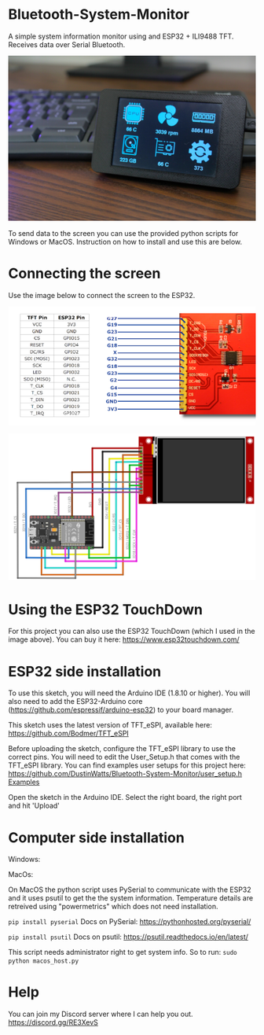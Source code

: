 # Bluetooth-System-Monitor
 A simple system information monitor using and ESP32 + ILI9488 TFT. Receives data over Serial Bluetooth.

 ![alt text](/assets/main_image.jpg "Bluetooth-System-Monitor")

 To send data to the screen you can use the provided python scripts for Windows or MacOS. Instruction on how to install and use this are below.

# Connecting the screen

Use the image below to connect the screen to the ESP32.

 ![alt text](/assets/connecting_ili9488.png "ESP32 TFT connections")

  ![alt text](/assets/ESP_TFT_WIRING.png "ESP32 TFT Wiring")

# Using the ESP32 TouchDown

For this project you can also use the ESP32 TouchDown (which I used in the image above). You can buy it here: https://www.esp32touchdown.com/

# ESP32 side installation

To use this sketch, you will need the Arduino IDE (1.8.10 or higher). You will also need to add the ESP32-Arduino core (https://github.com/espressif/arduino-esp32) to your board manager.

This sketch uses the latest version of TFT_eSPI, available here: https://github.com/Bodmer/TFT_eSPI

Before uploading the sketch, configure the TFT_eSPI library to use the correct pins. You will need to edit the User_Setup.h that comes with the TFT_eSPI library. You can find examples user setups for this project here: [https://github.com/DustinWatts/Bluetooth-System-Monitor/user_setup.h Examples](https://github.com/DustinWatts/Bluetooth-System-Monitor/user_setup.h%20Examples)



Open the sketch in the Arduino IDE. Select the right board, the right port and hit 'Upload'

# Computer side installation

Windows:




MacOs:

On MacOS the python script uses PySerial to communicate with the ESP32 and it uses psutil to get the the system information. Temperature details are retreived using "powermetrics" which does not need installation.

`pip install pyserial`
Docs on PySerial: https://pythonhosted.org/pyserial/

`pip install psutil`
Docs on psutil: https://psutil.readthedocs.io/en/latest/

This script needs administrator right to get system info. So to run:
`sudo python macos_host.py`

# Help

You can join my Discord server where I can help you out. https://discord.gg/RE3XevS